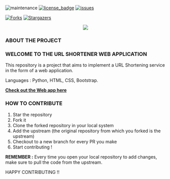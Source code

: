 ![maintenance](https://img.shields.io/maintenance/yes/2020) [![license_badge](https://img.shields.io/github/license/Open-Dev-Community/URL-Shortener)](https://github.com/Open-Dev-Community/URL-Shortener/blob/master/LICENSE) [![issues](https://img.shields.io/github/issues/Open-Dev-Community/URL-Shortener)](https://github.com/Open-Dev-Community/URL-Shortener/issues)
 
[![Forks](https://img.shields.io/github/forks/Open-Dev-Community/URL-Shortener?style=social)](https://github.com/Open-Dev-Community/URL-Shortener/network/members) [![Stargazers](https://img.shields.io/github/stars/Open-Dev-Community/URL-Shortener?style=social)](https://github.com/Open-Dev-Community/URL-Shortener/stargazers)


<p align="center">

  <img src="https://embed-fastly.wistia.com/deliveries/49bd387c40e2c5aada92abdf973bc46d.webp?image_crop_resized=960x540">

</p>


### ABOUT THE PROJECT

### WELCOME TO THE URL SHORTENER WEB APPLICATION

This repository is a project that aims to implement a URL Shortening service in the form of a web application.

Languages : Python, HTML, CSS, Bootstrap.

**[Check out the Web app here](https://uss1.herokuapp.com/)**

### HOW TO CONTRIBUTE

1. Star the repository
2. Fork it
3. Clone the forked repository in your local system
4. Add the upstream (the original repository from which you forked is the upstream)
5. Checkout to a new branch for every PR you make
6. Start contributing !

**REMEMBER :** Every time you open your local repository to add changes, make sure to pull the code from the upstream.

HAPPY CONTRIBUTING !!
